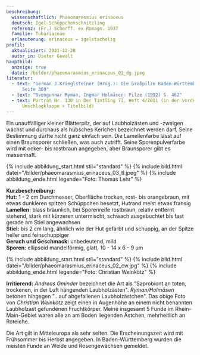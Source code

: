 ```yaml
---
beschreibung:
  wissenschaftlich: Phaeomarasmius erinaceus
  deutsch: Igel-Schüppchenschnitzling
  referenz: (Fr.) Scherff. ex Romagn. 1937
  familie: Tubariaceae
  erlaeuterung: erinaceus = igelstachelig
profil:
  aktualisiert: 2021-12-28
  autor_in: Dieter Gewalt
hauptbild:
  anzeige: true
  datei: /bilder/phaeomarasmius_erinaceus_01_dg.jpeg
literatur:
  - text: "German J.Krieglsteiner (Hrsg.): Die Großpilze Baden-Württembergs Band 4,
      Seite 369"
  - text: "Svengunnar Ryman, Ingmar Holmåsen: Pilze (1992) S. 462"
  - text: Porträt Nr. 130 in Der Tintling 71, Heft 4/2011 (in der vorderen
      Umschlagklappe + Titelbild)
---
```

Ein unauffälliger kleiner Blätterpilz, der auf Laubholzästen und -zweigen wächst und durchaus als hübsches Kerlchen bezeichnet werden darf. Seine Bestimmung dürfte nicht ganz einfach sein. Die Lamellenfarbe lässt auf einen Braunsporer schließen, was auch zutrifft. Seine Sporenpulverfarbe wird mit ocker- bis rostbraun angegeben, aber Braunsporer gibt es massenhaft.

{% include abbildung_start.html stil="standard" %}
{% include bild.html datei="/bilder/phaeomarasmius_erinaceus_03_tl.jpeg" %}
{% include abbildung_ende.html legende="Foto: Thomas Lehr" %}

**Kurzbeschreibung:**\
**Hut:** 1 - 2 cm Durchmesser, Oberfläche trocken, rost- bis orangebraun, mit etwas dunkleren spitzen Schüppchen besetzt, Hutrand meist etwas fransig\
**Lamellen:** blass bräunlich, bei Sporenreife rostbraun, relativ entfernt stehend, stark mit kürzeren untermischt, schwach ausgebuchtet bis fast gerade am Stiel angewachsen\
**Stiel:** bis 2 cm lang, ähnlich wie der Hut gefärbt und schuppig, an der Spitze heller und feinschuppiger\
**Geruch und Geschmack:** unbedeutend, mild\
**Sporen:** ellipsoid mandelförmig, glatt, 10 - 14 x 6 - 9 µm

{% include abbildung_start.html stil="standard" %}
{% include bild.html datei="/bilder/phaeomarasmius_erinaceus_02_cw.jpg" %}
{% include abbildung_ende.html legende="Foto: Christian Weinkötz" %}

**Irritierend:** *Andreas Gminder* bezeichnet die Art als "Saprobiont an toten, trockenen, in der Luft hängenden Laubholzästen". *Ryman/Holmåsen* betonen hingegen "...auf abgefallenen Laubholzästchen". Das obige Foto von *Christian Weinkötz* zeigt einen in Augenhöhe an einem nicht benannten Laubholzast gefundenen Fruchtkörper. Meine insgesamt 5 Funde im Rhein-Main-Gebiet waren alle an am Boden liegenden Ästchen, mehrheitlich an Roteiche. 

Die Art gilt in Mitteleuropa als sehr selten. Die Erscheinungszeit wird mit Frühsommer bis Herbst angegeben. In Baden-Württemberg wurden die meisten Funde an Weide und Rosengewächsen gemeldet.